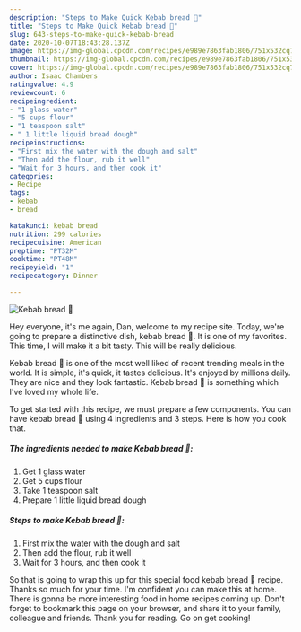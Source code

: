 ```yaml
---
description: "Steps to Make Quick Kebab bread 🥖"
title: "Steps to Make Quick Kebab bread 🥖"
slug: 643-steps-to-make-quick-kebab-bread
date: 2020-10-07T18:43:28.137Z
image: https://img-global.cpcdn.com/recipes/e989e7863fab1806/751x532cq70/kebab-bread-🥖-recipe-main-photo.jpg
thumbnail: https://img-global.cpcdn.com/recipes/e989e7863fab1806/751x532cq70/kebab-bread-🥖-recipe-main-photo.jpg
cover: https://img-global.cpcdn.com/recipes/e989e7863fab1806/751x532cq70/kebab-bread-🥖-recipe-main-photo.jpg
author: Isaac Chambers
ratingvalue: 4.9
reviewcount: 6
recipeingredient:
- "1 glass water"
- "5 cups flour"
- "1 teaspoon salt"
- " 1 little liquid bread dough"
recipeinstructions:
- "First mix the water with the dough and salt"
- "Then add the flour, rub it well"
- "Wait for 3 hours, and then cook it"
categories:
- Recipe
tags:
- kebab
- bread

katakunci: kebab bread 
nutrition: 299 calories
recipecuisine: American
preptime: "PT32M"
cooktime: "PT48M"
recipeyield: "1"
recipecategory: Dinner

---
```



![Kebab bread 🥖](https://img-global.cpcdn.com/recipes/e989e7863fab1806/751x532cq70/kebab-bread-🥖-recipe-main-photo.jpg)

Hey everyone, it's me again, Dan, welcome to my recipe site. Today, we're going to prepare a distinctive dish, kebab bread 🥖. It is one of my favorites. This time, I will make it a bit tasty. This will be really delicious.

Kebab bread 🥖 is one of the most well liked of recent trending meals in the world. It is simple, it's quick, it tastes delicious. It's enjoyed by millions daily. They are nice and they look fantastic. Kebab bread 🥖 is something which I've loved my whole life.




To get started with this recipe, we must prepare a few components. You can have kebab bread 🥖 using 4 ingredients and 3 steps. Here is how you cook that.

<!--inarticleads1-->

##### The ingredients needed to make Kebab bread 🥖:

1. Get 1 glass water
1. Get 5 cups flour
1. Take 1 teaspoon salt
1. Prepare  1 little liquid bread dough




<!--inarticleads2-->

##### Steps to make Kebab bread 🥖:

1. First mix the water with the dough and salt
1. Then add the flour, rub it well
1. Wait for 3 hours, and then cook it




So that is going to wrap this up for this special food kebab bread 🥖 recipe. Thanks so much for your time. I'm confident you can make this at home. There is gonna be more interesting food in home recipes coming up. Don't forget to bookmark this page on your browser, and share it to your family, colleague and friends. Thank you for reading. Go on get cooking!
